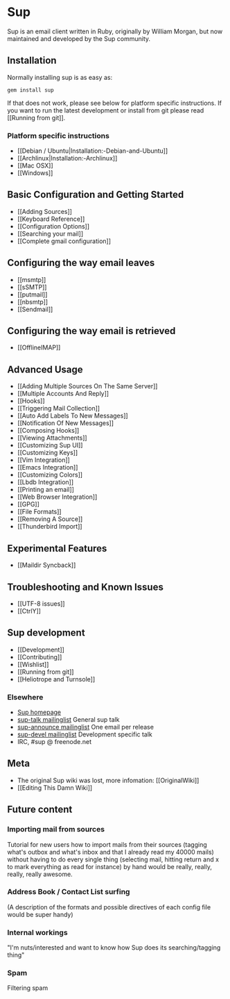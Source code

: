 # Sup

Sup is an email client written in Ruby, originally by William Morgan, but now maintained and developed by the Sup community.

## Installation

Normally installing sup is as easy as:
```
gem install sup
```

If that does not work, please see below for platform specific instructions. If you want to run the latest development or install from git please read [[Running from git]].

### Platform specific instructions

* [[Debian / Ubuntu|Installation:-Debian-and-Ubuntu]]
* [[Archlinux|Installation:-Archlinux]]
* [[Mac OSX]]
* [[Windows]]

## Basic Configuration and Getting Started

* [[Adding Sources]]
* [[Keyboard Reference]]
* [[Configuration Options]]
* [[Searching your mail]]
* [[Complete gmail configuration]]

## Configuring the way email leaves

* [[msmtp]]
* [[sSMTP]]
* [[putmail]]
* [[nbsmtp]]
* [[Sendmail]]

## Configuring the way email is retrieved

* [[OfflineIMAP]]

## Advanced Usage

* [[Adding Multiple Sources On The Same Server]]
* [[Multiple Accounts And Reply]]
* [[Hooks]]
* [[Triggering Mail Collection]]
* [[Auto Add Labels To New Messages]]
* [[Notification Of New Messages]]
* [[Composing Hooks]]
* [[Viewing Attachments]]
* [[Customizing Sup UI]]
* [[Customizing Keys]]
* [[Vim Integration]]
* [[Emacs Integration]]
* [[Customizing Colors]]
* [[Lbdb Integration]]
* [[Printing an email]]
* [[Web Browser Integration]]
* [[GPG]]
* [[File Formats]]
* [[Removing A Source]]
* [[Thunderbird Import]]

## Experimental Features

* [[Maildir Syncback]]

## Troubleshooting and Known Issues

* [[UTF-8 issues]]
* [[CtrlY]]

## Sup development

* [[Development]]
* [[Contributing]]
* [[Wishlist]]
* [[Running from git]]
* [[Heliotrope and Turnsole]]

### Elsewhere

* [Sup homepage](http://supmua.org/)
* [sup-talk mailinglist](https://groups.google.com/forum/?hl=en&fromgroups#!forum/sup-talk) General sup talk
* [sup-announce mailinglist](http://rubyforge.org/pipermail/sup-announce/) One email per release
* [sup-devel mailinglist](http://rubyforge.org/pipermail/sup-devel/) Development specific talk
* IRC, #sup @ freenode.net

## Meta

* The original Sup wiki was lost, more infomation: [[OriginalWiki]]
* [[Editing This Damn Wiki]]

## Future content

### Importing mail from sources
Tutorial for new users how to import mails from their sources
(tagging what's outbox and what's inbox and that I already read my
40000 mails) without having to do every single thing (selecting
mail, hitting return and x to mark everything as read for instance)
by hand would be really, really, really, really awesome.

### Address Book / Contact List surfing
(A description of the formats and possible directives of each
config file would be super handy)

### Internal workings
"I'm nuts/interested and want to know how Sup does its searching/tagging thing"

### Spam
Filtering spam
